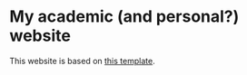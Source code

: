 # My academic (and personal?) website

This website is based on  [this template](https://luost.me/academic-homepage/).
